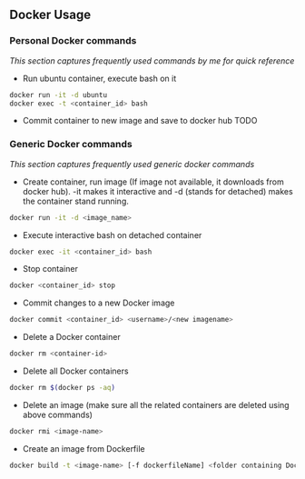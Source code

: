 ## Docker Usage 
### Personal Docker commands
*This section captures frequently used commands by me for quick reference*
* Run ubuntu container, execute bash on it 
```sh
docker run -it -d ubuntu
docker exec -t <container_id> bash
```
* Commit container to new image and save to docker hub
TODO




### Generic Docker commands 
*This section captures frequently used generic docker commands*
* Create container, run image (If image not available, it downloads from docker hub). -it makes it interactive and -d (stands for detached) makes the container stand running.
```sh
docker run -it -d <image_name>
```
* Execute interactive bash on detached container
```sh
docker exec -it <container_id> bash
```
* Stop container 
```sh
docker <container_id> stop
```
* Commit changes to a new Docker image 
```sh
docker commit <container_id> <username>/<new imagename>
```
* Delete a Docker container
```sh
docker rm <container-id>
```
* Delete all Docker containers
```sh
docker rm $(docker ps -aq)
```
* Delete an image (make sure all the related containers are deleted using above commands)
```sh
docker rmi <image-name>
```
* Create an image from Dockerfile
```sh
docker build -t <image-name> [-f dockerfileName] <folder containing Dockerfile and other to be packed files>
```
